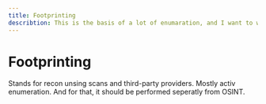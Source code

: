 ```yaml
---
title: Footprinting
describtion: This is the basis of a lot of enumaration, and I want to write it all down.
---
```



# Footprinting

Stands for recon unsing scans and third-party providers. 
Mostly activ enumeration.
And for that, it should be performed seperatly from OSINT. 


## 
